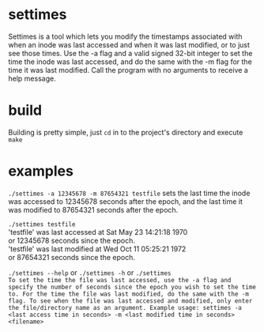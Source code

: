 # settimes
Settimes is a tool which lets you modify the timestamps associated with when an inode was last accessed and when it was last modified, or to just see those times. Use the -a flag and a valid signed 32-bit integer to set the time the inode was last accessed, and do the same with the -m flag for the time it was last modified. Call the program with no arguments to receive a help message.

# build
Building is pretty simple, just `cd` in to the project's directory and execute `make`

# examples

`./settimes -a 12345678 -m 87654321 testfile` 
sets the last time the inode was accessed to 12345678 seconds after the epoch, and the last time it was modified to 87654321 seconds after the epoch.

`./settimes testfile`<br>
'testfile' was last accessed at Sat May 23 14:21:18 1970<br>
or 12345678 seconds since the epoch.<br>
'testfile' was last modified at Wed Oct 11 05:25:21 1972<br>
or 87654321 seconds since the epoch.<br>

`./settimes --help` or `./settimes -h` or `./settimes`<br>
`To set the time the file was last accessed, use the -a flag and specify the number of seconds since the epoch you wish to set the time to.
For the time the file was last modified, do the same with the -m flag.
To see when the file was last accessed and modified, only enter the file/directory name as an argument.
Example usage: settimes -a <last access time in seconds> -m <last modified time in seconds> <filename>
`
